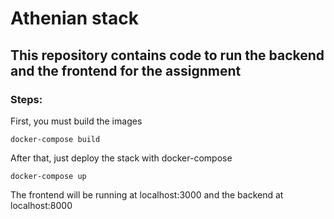 # Athenian stack

## This repository contains code to run the backend and the frontend for the assignment

### Steps:

First, you must build the images

```
docker-compose build
```

After that, just deploy the stack with docker-compose

```
docker-compose up
```

The frontend will be running at localhost:3000 and the
backend at localhost:8000
